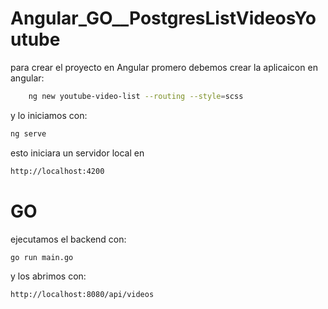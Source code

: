 # Angular_GO__PostgresListVideosYoutube
para crear el proyecto en Angular promero debemos crear la aplicaicon en angular:
```bash
    ng new youtube-video-list --routing --style=scss
```
y lo iniciamos con:
```bash 
ng serve
```
esto iniciara un servidor local en
```bash
http://localhost:4200
```
# GO
ejecutamos el backend con:
```bash
go run main.go
```
y los abrimos con:
```bash
http://localhost:8080/api/videos
```



